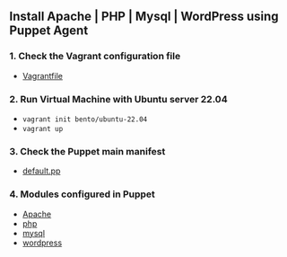 ## Install Apache | PHP | Mysql | WordPress using Puppet Agent

### 1. Check the Vagrant configuration file
   - [Vagrantfile](Vagrantfile)

### 2. Run Virtual Machine with Ubuntu server 22.04
   - `vagrant init bento/ubuntu-22.04`
   - `vagrant up`

### 3. Check the Puppet main manifest
   - [default.pp](manifests/default.pp)

### 4. Modules configured in Puppet
   - [Apache](modules/apache/manifests/init.pp)
   - [php](modules/php/manifests/init.pp)
   - [mysql](modules/mysql/manifests/init.pp)
   - [wordpress](modules/wordpress/manifests/init.pp)